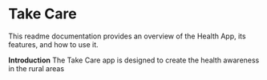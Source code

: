 # Take Care
This readme documentation provides an overview of the Health App, its features, and how to use it.

**Introduction**
The Take Care app is designed to create the health awareness in the rural areas
